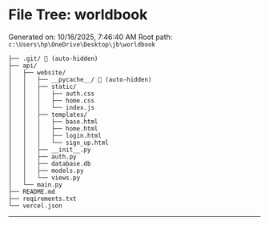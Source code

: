 # File Tree: worldbook

Generated on: 10/16/2025, 7:46:40 AM
Root path: `c:\Users\hp\OneDrive\Desktop\jb\worldbook`

```
├── .git/ 🚫 (auto-hidden)
├── api/
│   ├── website/
│   │   ├── __pycache__/ 🚫 (auto-hidden)
│   │   ├── static/
│   │   │   ├── auth.css
│   │   │   ├── home.css
│   │   │   └── index.js
│   │   ├── templates/
│   │   │   ├── base.html
│   │   │   ├── home.html
│   │   │   ├── login.html
│   │   │   └── sign_up.html
│   │   ├── __init__.py
│   │   ├── auth.py
│   │   ├── database.db
│   │   ├── models.py
│   │   └── views.py
│   └── main.py
├── README.md
├── reqirements.txt
└── vercel.json
```

---
